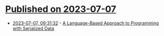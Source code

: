 # [Published on 2023-07-07](index.md)

* [2023-07-07, 09:31:32](https://lobste.rs/s/y8krin/language_based_approach_programming) - [A Language-Based Approach to Programming with Serialized Data](https://www.youtube.com/watch?v=XqBLV67PrPQ)
